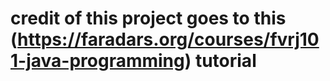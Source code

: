 # credit of this project goes to this (https://faradars.org/courses/fvrj101-java-programming) tutorial
